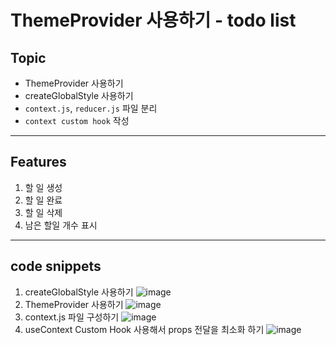 # ThemeProvider 사용하기 - todo list

## Topic

- ThemeProvider 사용하기
- createGlobalStyle 사용하기
- `context.js`, `reducer.js` 파일 분리
- `context custom hook` 작성

---

## Features

1. 할 일 생성
2. 할 일 완료
3. 할 일 삭제
4. 남은 할일 개수 표시

---

## code snippets

1. createGlobalStyle 사용하기
  ![image](https://user-images.githubusercontent.com/50171003/122638635-38696a00-d130-11eb-908c-485bd9146493.png)
2. ThemeProvider 사용하기
  ![image](https://user-images.githubusercontent.com/50171003/122638666-63ec5480-d130-11eb-8d58-06241ee852e3.png)
3. context.js 파일 구성하기
  ![image](https://user-images.githubusercontent.com/50171003/122638673-76ff2480-d130-11eb-89ed-5764eac415d9.png)
4. useContext Custom Hook 사용해서 props 전달을 최소화 하기
  ![image](https://user-images.githubusercontent.com/50171003/122638706-ac0b7700-d130-11eb-8de7-6cfd62fb571f.png)

